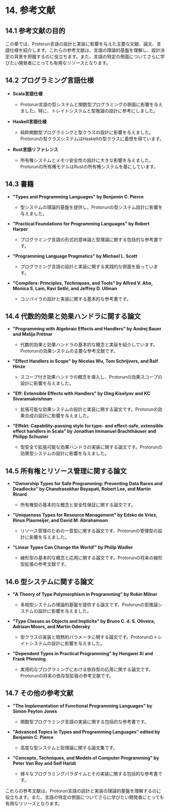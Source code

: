 # 14. 参考文献

## 14.1 参考文献の目的

この章では、Protorun言語の設計と実装に影響を与えた主要な文献、論文、言語仕様を紹介します。これらの参考文献は、言語の理論的基盤を理解し、設計決定の背景を把握するのに役立ちます。また、言語の特定の側面についてさらに学びたい開発者にとっても有用なリソースとなります。

## 14.2 プログラミング言語仕様

- **Scala言語仕様**
  - Protorun言語の型システムと関数型プログラミングの側面に影響を与えました。特に、トレイトシステムと型推論の設計に参考にしました。

- **Haskell言語仕様**
  - 純粋関数型プログラミングと型クラスの設計に影響を与えました。Protorunの型クラスシステムはHaskellの型クラスに着想を得ています。

- **Rust言語リファレンス**
  - 所有権システムとメモリ安全性の設計に大きな影響を与えました。Protorunの所有権モデルはRustの所有権システムを基にしています。

## 14.3 書籍

- **"Types and Programming Languages" by Benjamin C. Pierce**
  - 型システムの理論的基盤を提供し、Protorunの型システム設計に影響を与えました。

- **"Practical Foundations for Programming Languages" by Robert Harper**
  - プログラミング言語の形式的意味論と型理論に関する包括的な参考書です。

- **"Programming Language Pragmatics" by Michael L. Scott**
  - プログラミング言語の設計と実装に関する実践的な側面を扱っています。

- **"Compilers: Principles, Techniques, and Tools" by Alfred V. Aho, Monica S. Lam, Ravi Sethi, and Jeffrey D. Ullman**
  - コンパイラの設計と実装に関する基本的な参考書です。

## 14.4 代数的効果と効果ハンドラに関する論文

- **"Programming with Algebraic Effects and Handlers" by Andrej Bauer and Matija Pretnar**
  - 代数的効果と効果ハンドラの基本的な概念と実装を紹介しています。Protorunの効果システムの主要な参考文献です。

- **"Effect Handlers in Scope" by Nicolas Wu, Tom Schrijvers, and Ralf Hinze**
  - スコープ付き効果ハンドラの概念を導入し、Protorunの効果スコープの設計に影響を与えました。

- **"Eff: Extensible Effects with Handlers" by Oleg Kiselyov and KC Sivaramakrishnan**
  - 拡張可能な効果システムの設計と実装に関する論文です。Protorunの効果合成の設計に影響を与えました。

- **"Effekt: Capability-passing style for type- and effect-safe, extensible effect handlers in Scala" by Jonathan Immanuel Brachthäuser and Philipp Schuster**
  - 型安全で拡張可能な効果ハンドラの実装に関する論文です。Protorunの効果型システムの設計に影響を与えました。

## 14.5 所有権とリソース管理に関する論文

- **"Ownership Types for Safe Programming: Preventing Data Races and Deadlocks" by Chandrasekhar Boyapati, Robert Lee, and Martin Rinard**
  - 所有権型の基本的な概念と安全性保証に関する論文です。

- **"Uniqueness Types for Resource Management" by Edsko de Vries, Rinus Plasmeijer, and David M. Abrahamson**
  - リソース管理のための一意型に関する論文です。Protorunの管理型の設計に影響を与えました。

- **"Linear Types Can Change the World!" by Philip Wadler**
  - 線形型の基本的な概念と応用に関する論文です。Protorunの将来の線形型拡張の参考文献です。

## 14.6 型システムに関する論文

- **"A Theory of Type Polymorphism in Programming" by Robin Milner**
  - 多相型システムの理論的基盤を提供する論文です。Protorunの型推論システムの設計に影響を与えました。

- **"Type Classes as Objects and Implicits" by Bruno C. d. S. Oliveira, Adriaan Moors, and Martin Odersky**
  - 型クラスの実装と暗黙的パラメータに関する論文です。Protorunのトレイトシステムの設計に影響を与えました。

- **"Dependent Types in Practical Programming" by Hongwei Xi and Frank Pfenning**
  - 実用的なプログラミングにおける依存型の応用に関する論文です。Protorunの将来の依存型拡張の参考文献です。

## 14.7 その他の参考文献

- **"The Implementation of Functional Programming Languages" by Simon Peyton Jones**
  - 関数型プログラミング言語の実装に関する包括的な参考書です。

- **"Advanced Topics in Types and Programming Languages" edited by Benjamin C. Pierce**
  - 高度な型システムと型理論に関する論文集です。

- **"Concepts, Techniques, and Models of Computer Programming" by Peter Van Roy and Seif Haridi**
  - 様々なプログラミングパラダイムとその実装に関する包括的な参考書です。

これらの参考文献は、Protorun言語の設計と実装の理論的基盤を理解するのに役立ちます。また、言語の特定の側面についてさらに学びたい開発者にとっても有用なリソースとなります。
